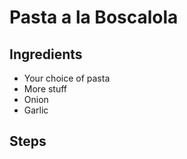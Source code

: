 # Pasta a la Boscalola

## Ingredients
* Your choice of pasta
* More stuff
* Onion
* Garlic

## Steps
